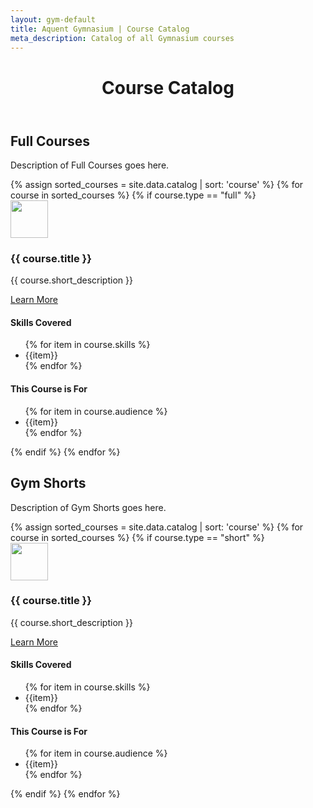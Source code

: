 ```yaml
---
layout: gym-default
title: Aquent Gymnasium | Course Catalog
meta_description: Catalog of all Gymnasium courses
---
```


<header class="main-header">
  <h1>Course Catalog</h1>
</header>

<section id="full-courses">

<h2>Full Courses</h2>
<p>Description of Full Courses goes here.</p>
{% assign sorted_courses = site.data.catalog | sort: 'course' %}
{% for course in sorted_courses %}
{% if course.type == "full" %}

<article class="course" id="{{ course.course | downcase }}">

<img src="{{ course.course_art }}" height="60" width="60">
<h3>{{ course.title }}</h3>
<p>{{ course.short_description }}</p>
<a href="{{ course.course_URL }}">Learn More</a>

<section>
<h4>Skills Covered</h4>
<ul>
{% for item in course.skills %}
<li>{{item}}</li>
{% endfor %}
</ul>
</section>

<section>
<h4>This Course is For</h4>
<ul>
{% for item in course.audience %}
<li>{{item}}</li>
{% endfor %}
</ul>

</section>

</article>

{% endif %}
{% endfor %}
</section>

<section id="gym-shorts">

<h2>Gym Shorts</h2>
<p>Description of Gym Shorts goes here.</p>
{% assign sorted_courses = site.data.catalog | sort: 'course' %}
{% for course in sorted_courses %}
{% if course.type == "short" %}

<article class="course" id="{{ course.course | downcase }}">

<img src="{{ course.course_art }}" height="60" width="60">
<h3>{{ course.title }}</h3>
<p>{{ course.short_description }}</p>
<a href="{{ course.course_URL }}">Learn More</a>

<section>
<h4>Skills Covered</h4>
<ul>
{% for item in course.skills %}
<li>{{item}}</li>
{% endfor %}
</ul>
</section>

<section>
<h4>This Course is For</h4>
<ul>
{% for item in course.audience %}
<li>{{item}}</li>
{% endfor %}
</ul>
</section>

</article>

{% endif %}
{% endfor %}
</section>
